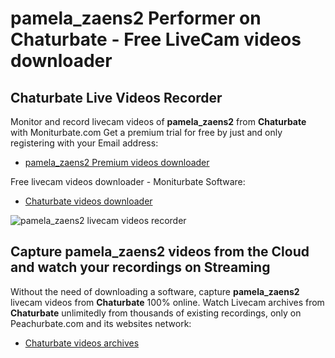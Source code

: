 # pamela_zaens2 Performer on Chaturbate - Free LiveCam videos downloader

## Chaturbate Live Videos Recorder

Monitor and record livecam videos of **pamela_zaens2** from **Chaturbate** with Moniturbate.com
Get a premium trial for free by just and only registering with your Email address:
* [pamela_zaens2 Premium videos downloader](https://moniturbate.com/request-demo-licence-key.html)

Free livecam videos downloader - Moniturbate Software:
* [Chaturbate videos downloader](https://moniturbate.com/moniturbate-download-software.html)

![pamela_zaens2 livecam videos recorder](https://peachurnet.com/templates/moniturbate-software.png)


## Capture pamela_zaens2 videos from the Cloud and watch your recordings on Streaming

Without the need of downloading a software, capture **pamela_zaens2** livecam videos from **Chaturbate** 100% online.
Watch Livecam archives from **Chaturbate** unlimitedly from thousands of existing recordings, only on Peachurbate.com and its websites network:
* [Chaturbate videos archives](https://peachurnet.com/)